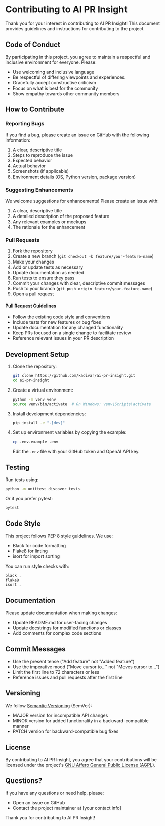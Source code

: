 # Contributing to AI PR Insight

Thank you for your interest in contributing to AI PR Insight! This document provides guidelines and instructions for contributing to the project.

## Code of Conduct

By participating in this project, you agree to maintain a respectful and inclusive environment for everyone. Please:

- Use welcoming and inclusive language
- Be respectful of differing viewpoints and experiences
- Gracefully accept constructive criticism
- Focus on what is best for the community
- Show empathy towards other community members

## How to Contribute

### Reporting Bugs

If you find a bug, please create an issue on GitHub with the following information:

1. A clear, descriptive title
2. Steps to reproduce the issue
3. Expected behavior
4. Actual behavior
5. Screenshots (if applicable)
6. Environment details (OS, Python version, package version)

### Suggesting Enhancements

We welcome suggestions for enhancements! Please create an issue with:

1. A clear, descriptive title
2. A detailed description of the proposed feature
3. Any relevant examples or mockups
4. The rationale for the enhancement

### Pull Requests

1. Fork the repository
2. Create a new branch (`git checkout -b feature/your-feature-name`)
3. Make your changes
4. Add or update tests as necessary
5. Update documentation as needed
6. Run tests to ensure they pass
7. Commit your changes with clear, descriptive commit messages
8. Push to your branch (`git push origin feature/your-feature-name`)
9. Open a pull request

#### Pull Request Guidelines

- Follow the existing code style and conventions
- Include tests for new features or bug fixes
- Update documentation for any changed functionality
- Keep PRs focused on a single change to facilitate review
- Reference relevant issues in your PR description

## Development Setup

1. Clone the repository:
   ```bash
   git clone https://github.com/kadivar/ai-pr-insight.git
   cd ai-pr-insight
   ```

2. Create a virtual environment:
   ```bash
   python -m venv venv
   source venv/bin/activate  # On Windows: venv\Scripts\activate
   ```

3. Install development dependencies:
   ```bash
   pip install -e ".[dev]"
   ```

4. Set up environment variables by copying the example:
   ```bash
   cp .env.example .env
   ```
   Edit the `.env` file with your GitHub token and OpenAI API key.

## Testing

Run tests using:

```bash
python -m unittest discover tests
```

Or if you prefer pytest:

```bash
pytest
```

## Code Style

This project follows PEP 8 style guidelines. We use:
- Black for code formatting
- Flake8 for linting
- isort for import sorting

You can run style checks with:

```bash
black .
flake8
isort .
```

## Documentation

Please update documentation when making changes:

- Update README.md for user-facing changes
- Update docstrings for modified functions or classes
- Add comments for complex code sections

## Commit Messages

- Use the present tense ("Add feature" not "Added feature")
- Use the imperative mood ("Move cursor to..." not "Moves cursor to...")
- Limit the first line to 72 characters or less
- Reference issues and pull requests after the first line

## Versioning

We follow [Semantic Versioning](https://semver.org/) (SemVer):
- MAJOR version for incompatible API changes
- MINOR version for added functionality in a backward-compatible manner
- PATCH version for backward-compatible bug fixes

## License

By contributing to AI PR Insight, you agree that your contributions will be licensed under the project's [GNU Affero General Public License (AGPL)](LICENSE).

## Questions?

If you have any questions or need help, please:
- Open an issue on GitHub
- Contact the project maintainer at [your contact info]

Thank you for contributing to AI PR Insight!
